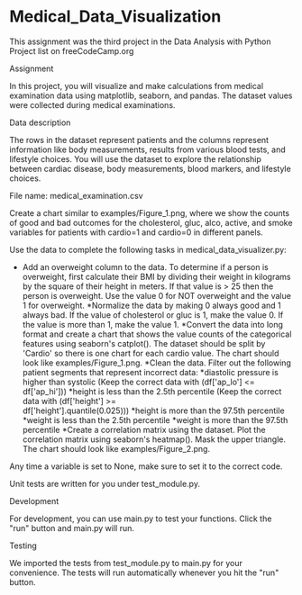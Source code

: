 # Medical_Data_Visualization

This assignment was the third project in the Data Analysis with Python Project list on freeCodeCamp.org

Assignment 

In this project, you will visualize and make calculations from medical examination data using matplotlib, seaborn, and pandas. The dataset values were collected during medical examinations.

Data description

The rows in the dataset represent patients and the columns represent information like body measurements, results from various blood tests, and lifestyle choices. You will use the dataset to explore the relationship between cardiac disease, body measurements, blood markers, and lifestyle choices.

File name: medical_examination.csv

Create a chart similar to examples/Figure_1.png, where we show the counts of good and bad outcomes for the cholesterol, gluc, alco, active, and smoke variables for patients with cardio=1 and cardio=0 in different panels.

Use the data to complete the following tasks in medical_data_visualizer.py:

* Add an overweight column to the data. To determine if a person is overweight, first calculate their BMI by dividing their weight in kilograms by the square of their height in meters. If that value is > 25 then the person is overweight. Use the value 0 for NOT overweight and the value 1 for overweight.
*Normalize the data by making 0 always good and 1 always bad. If the value of cholesterol or gluc is 1, make the value 0. If the value is more than 1, make the value 1.
*Convert the data into long format and create a chart that shows the value counts of the categorical features using seaborn's catplot(). The dataset should be split by 'Cardio' so there is one chart for each cardio value. The chart should look like examples/Figure_1.png.
*Clean the data. Filter out the following patient segments that represent incorrect data:
	*diastolic pressure is higher than systolic (Keep the correct data with (df['ap_lo'] <= df['ap_hi']))
	*height is less than the 2.5th percentile (Keep the correct data with (df['height'] >= 	
	 df['height'].quantile(0.025)))
	*height is more than the 97.5th percentile
	*weight is less than the 2.5th percentile
	*weight is more than the 97.5th percentile
*Create a correlation matrix using the dataset. Plot the correlation matrix using seaborn's heatmap(). Mask the upper triangle. The chart should look like examples/Figure_2.png.

Any time a variable is set to None, make sure to set it to the correct code.

Unit tests are written for you under test_module.py.

Development

For development, you can use main.py to test your functions. Click the "run" button and main.py will run.

Testing

We imported the tests from test_module.py to main.py for your convenience. The tests will run automatically whenever you hit the "run" button.
